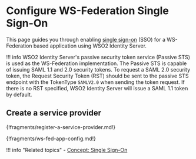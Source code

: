 # Configure WS-Federation Single Sign-On

This page guides you through enabling [single sign-on](../../../references/concepts/single-sign-on) (SSO) for a WS-Federation based application using WSO2 Identity Server.

!!! info 
    WSO2 Identity Server's passive security token service (Passive STS) is used as the WS-Federation implementation. 
    The Passive STS is capable of issuing SAML 1.1 and 2.0 security tokens.
	To request a SAML 2.0 security token, the Request Security Token (RST) should be sent to the passive STS endpoint 
	with the TokenType `SAMLV2.0` when sending the token request. If there is no RST specified, WSO2 Identity Server 
	will issue a SAML 1.1 token by default.

## Create a service provider

{!fragments/register-a-service-provider.md!}

{!fragments/ws-fed-app-config.md!}

!!! info "Related topics"
    - [Concept: Single Sign-On](../../../references/concepts/single-sign-on)
